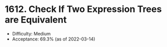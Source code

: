 # 1612. Check If Two Expression Trees are Equivalent
- Difficulty: Medium
- Acceptance: 69.3% (as of 2022-03-14)
